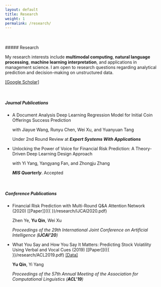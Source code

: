 ```yaml
---
layout: default
title: Research
weight: 1
permalink: /research/
---
```


<br/>
<br/>
##### Research

My research interests include **multimodal computing**, **natural language processing**, **machine learning interpretation**, and applications in management science. I am open to research questions regarding analytical prediction and decision-making on unstructured data.<br>

[[Google Scholar]](https://scholar.google.com/citations?user=pSUNWFEAAAAJ)

<br/>


##### Journal Publications

* A Document Analysis Deep Learning Regression Model for Initial Coin Offerings Success Prediction

	with Jiayue Wang, Runyu Chen, Wei Xu, and Yuanyuan Tang

	Under 2nd Round Review at ***Expert Systems With Applications***

* Unlocking the Power of Voice for Financial Risk Prediction: A Theory-Driven Deep Learning Design Approach

	with Yi Yang, Yangyang Fan, and Zhongju Zhang

	***MIS Quarterly***. Accepted

<br/>

##### Conference Publications

* Financial Risk Prediction with Multi-Round Q&A Attention Network (2020) [[Paper]]({{  }}/research/IJCAI2020.pdf)

	Zhen Ye, **Yu Qin**, Wei Xu

	*Proceedings of the 29th International Joint Conference on Artificial Intelligence (**IJCAI'20**)*


* What You Say and How You Say It Matters: Predicting Stock Volatility Using Verbal and Vocal Cues (2019)  [[Paper]]({{  }}/research/ACL2019.pdf) [[Data]](https://github.com/GeminiLn/EarningsCall_Dataset)

	**Yu Qin**, Yi Yang

	*Proceedings of the 57th Annual Meeting of the Association for Computational Linguistics (**ACL'19**)*